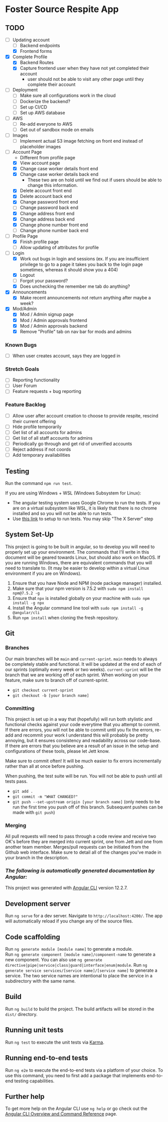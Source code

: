 # Foster Source Respite App

## TODO

- [ ] Updating account
  - [ ] Backend endpoints
  - [x] Frontend forms
- [x] Complete Profile
  - [x] Backend Routes
  - [x] Capture frontend user when they have not yet completed their account
    - user should not be able to visit any other page until they complete their account
- [ ] Deployment
  - [ ] Make sure all configurations work in the cloud
  - [ ] Dockerize the backend?
  - [ ] Set up CI/CD
  - [ ] Set up AWS database
- [ ] AWS
  - [ ] Re-add everyone to AWS
  - [ ] Get out of sandbox mode on emails
- [ ] Images
  - [ ] Implement actual S3 image fetching on front end instead of placeholder images
- [ ] Account Page
  - Different from profile page
  - [x] View account page
  - [x] Change case worker details front end
  - [x] Change case worker details back end
    - These two are on hold until we find out if users should be able to change this information.
  - [x] Delete account front end
  - [x] Delete account back end
  - [x] Change password front end
  - [ ] Change password back end
  - [x] Change address front end
  - [x] Change address back end
  - [x] Change phone number front end
  - [ ] Change phone number back end
- [ ] Profile Page
  - [x] Finish profile page
  - [ ] Allow updating of attributes for profile
- [ ] Login
  - [x] Work out bugs in login and sessions (ex. If you are insufficient privilege to go to a page it takes you back to the login page sometimes, whereas it should show you a 404)
  - [x] Logout
  - [ ] Forgot your password?
  - [x] Does unchecking the remember me tab do anything?
- [x] Announcements
  - [x] Make recent announcements not return anything after maybe a week?
- [x] Mod/Admin
  - [x] Mod / Admin signup page
  - [x] Mod / Admin approvals frontend
  - [x] Mod / Admin approvals backend
  - [x] Remove "Profile" tab on nav bar for mods and admins

### Known Bugs

- [ ] When user creates account, says they are logged in

### Stretch Goals

- [ ] Reporting functionality
- [ ] User Forum
- [ ] Feature requests + bug reporting

### Feature Backlog

- [ ] Allow user after account creation to choose to provide respite, rescind their current offering
- [ ] Hide profile temporarily
- [ ] Get list of all accounts for admins
- [ ] Get list of all staff accounts for admins
- [ ] Periodically go through and get rid of unverified accounts
- [ ] Reject address if not coords
- [ ] Add temporary availabilities

## Testing

Run the command `npm run test`.

If you are using Windows + WSL (Windows Subsystem for Linux):

- The angular testing system uses Google Chrome to run the tests. If you are on a virtual subsystem like WSL, it is likely that there is no chrome installed and so you will not be able to run tests.
- Use [this link](https://www.gregbrisebois.com/posts/chromedriver-in-wsl2/) to setup to run tests. You may skip "The X Server" step

## System Set-Up

This project is going to be built in angular, so to develop you will need to properly set up your environment.
The commands that I'll write in this document will be geared towards Linux, but should also work on MacOS.
If you are running Windows, there are equivalent commands that you will need to translate to. (It may be easier to
develop within a virtual Linux environment if you are on Windows).

1. Ensure that you have Node and NPM (node package manager) installed.
2. Make sure that your npm version is 7.5.2 with `sudo npm install npm@7.5.2 -g`
3. Ensure that `npx` is installed globally on your machine with `sudo npm install -g npx`
4. Install the Angular command line tool with `sudo npm install -g @angular/cli`
5. Run `npm install` when cloning the fresh repository.

## Git

### Branches

Our main branches will be `main` and `current-sprint`. `main` needs to always be completely stable and functional. It will be updated at the end of each of our sprints (optimally every
week or two weeks). `current-sprint` will be the branch that we are working off of each sprint. When working on your feature, make sure to branch off of
current-sprint.

- `git checkout current-sprint`
- `git checkout -b [your branch name]`

### Committing

This project is set up in a way that (hopefully) will run both stylistic and functional checks against your code everytime that you
attempt to commit. If there are errors, you will not be able to commit until you fix the errors, re-add and recommit your work
I understand this will probably be pretty annoying, but it ensures consistency and readability across our code-base. If there are
errors that you believe are a result of an issue in the setup and configurations of these tools, please let Jett know.

Make sure to commit often! It will be much easier to fix errors incrementally rather than all at once before pushing.

When pushing, the test suite will be run. You will not be able to push until all tests pass.

- `git add .`
- `git commit -m "WHAT CHANGED?"`
- `git push --set-upstream origin [your branch name]` (only needs to be run the first time you push off of this branch. Subsequent pushes can be made with `git push`)

### Merging

All pull requests will need to pass through a code review and receive two OK's before they are merged into current sprint, one from Jett and one from another team member.
Merges/pull requests can be initiated from the Github web interface. Make sure to detail all of the changes you've made in your branch in the description.

### _The following is automatically generated documentation by Angular:_

This project was generated with [Angular CLI](https://github.com/angular/angular-cli) version 12.2.7.

## Development server

Run `ng serve` for a dev server. Navigate to `http://localhost:4200/`. The app will automatically reload if you change any of the source files.

## Code scaffolding

Run `ng generate module [module name]` to generate a module.  
Run `ng generate component [module name]/component-name` to generate a new component. You can also use `ng generate directive|pipe|service|class|guard|interface|enum|module`.
Run `ng generate service services/[service name]/[service name]` to generate a service. The two service names are intentional to place the service in a subdirectory with the same name.

## Build

Run `ng build` to build the project. The build artifacts will be stored in the `dist/` directory.

## Running unit tests

Run `ng test` to execute the unit tests via [Karma](https://karma-runner.github.io).

## Running end-to-end tests

Run `ng e2e` to execute the end-to-end tests via a platform of your choice. To use this command, you need to first add a package that implements end-to-end testing capabilities.

## Further help

To get more help on the Angular CLI use `ng help` or go check out the [Angular CLI Overview and Command Reference](https://angular.io/cli) page.

